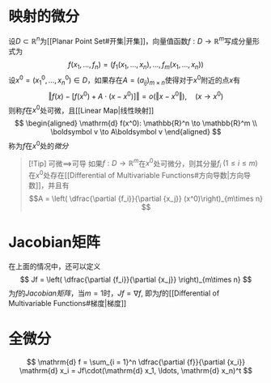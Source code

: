 # 映射的微分
设$D \subset \mathbb{R}^n$为[[Planar Point Set#开集|开集]]，向量值函数$f:D\to\mathbb{R}^m$写成分量形式为
$$
f(x_1, \ldots, f_n) = (f_1(x_1, \ldots, x_n), \ldots, f_m(x_1, \ldots,x_n))
$$
设$x^0 =(x_1^0, \ldots, x_n^0)\in D$，如果存在$A = (a_{ij})_{m\times n}$使得对于$x^0$附近的点$x$有
$$
\Vert f(x) - \left[ f(x^0)+A\cdot(x-x^0) \right] \Vert = o(\Vert x-x^0\Vert), \quad(x \to x^0)
$$
则称$f$在$x^0$处可微，且[[Linear Map|线性映射]]
$$
\begin{aligned}
\mathrm{d} f(x^0): \mathbb{R}^n \to \mathbb{R}^m  \\
\boldsymbol v \to A\boldsymbol v
\end{aligned}
$$
称为$f$在$x^0$处的*微分*
> [!Tip] 可微$\implies$可导
> 如果$f:D\to \mathbb{R}^m$在$x^0$处可微分，则其分量$f_i\;(1 \le i \le m)$在$x^0$处存在[[Differential of Multivariable Functions#方向导数|方向导数]]，并且有$$A = \left( \dfrac{\partial {f_i}}{\partial {x_j}} (x^0)\right)_{m\times n} $$ 

# Jacobian矩阵
在上面的情况中，还可以定义
$$
Jf = \left( \dfrac{\partial {f_i}}{\partial {x_j}} \right)_{m\times n}
$$
为$f$的*Jacobian矩阵*，当$m = 1$时，$Jf = \nabla f$, 即为$f$的[[Differential of Multivariable Functions#梯度|梯度]]
# 全微分
$$
\mathrm{d} f = \sum_{i = 1}^n \dfrac{\partial {f}}{\partial {x_i}} \mathrm{d} x_i = Jf\cdot(\mathrm{d} x_1, \ldots, \mathrm{d} x_n)^t 
$$
